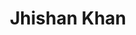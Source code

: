 ---
layout: post
title: Jhishan Khan
school: NYU
major: Major?
image: http://files.tnyu.org/people/headshot/jhishan-khan.jpg
position: Demo Days Lead
positionURL: http://www.techatnyu.org/position
twitter: jhishan
email: t@NYU email?
graduate: 2016
weight: 3
---